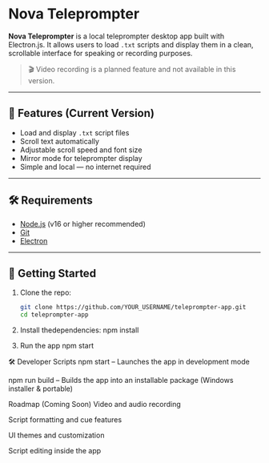 # Nova Teleprompter

**Nova Teleprompter** is a local teleprompter desktop app built with Electron.js. It allows users to load `.txt` scripts and display them in a clean, scrollable interface for speaking or recording purposes.

> 🎬 Video recording is a planned feature and not available in this version.

---

## 🧩 Features (Current Version)

- Load and display `.txt` script files
- Scroll text automatically
- Adjustable scroll speed and font size
- Mirror mode for teleprompter display
- Simple and local — no internet required

---

## 🛠 Requirements

- [Node.js](https://nodejs.org/) (v16 or higher recommended)
- [Git](https://git-scm.com/)
- [Electron](https://www.electronjs.org/)

---

## 🚀 Getting Started

1. Clone the repo:
   ```bash
   git clone https://github.com/YOUR_USERNAME/teleprompter-app.git
   cd teleprompter-app
2. Install thedependencies:
    npm install

3. Run the app
    npm start
   
 🛠 Developer Scripts
npm start – Launches the app in development mode

npm run build – Builds the app into an installable package (Windows installer & portable)


 Roadmap (Coming Soon)
Video and audio recording

Script formatting and cue features

UI themes and customization

Script editing inside the app
